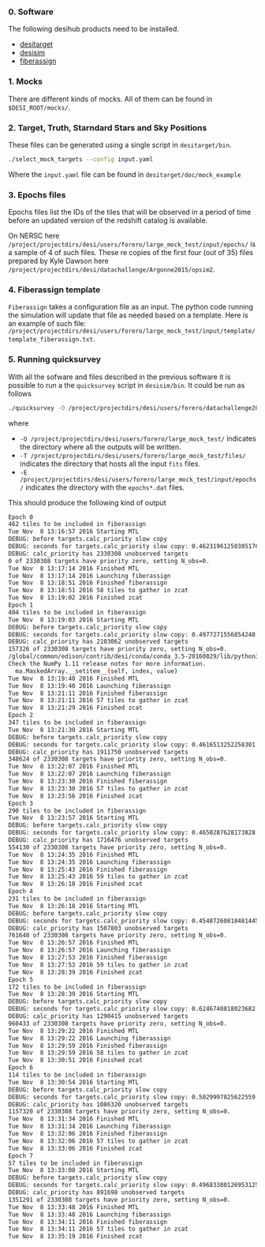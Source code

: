 ### 0. Software

The following desihub products need to be installed.

* [desitarget](https://github.com/desihub/desitarget)
* [desisim](https://github.com/desihub/desisim)
* [fiberassign](https://github.com/desihub/fiberassign)

### 1. Mocks

There are different kinds of mocks. All of them can be found in
`$DESI_ROOT/mocks/`.  


### 2. Target, Truth, Starndard Stars and Sky Positions

These files can be generated using a single script in `desitarget/bin`.

```bash
./select_mock_targets --config input.yaml
```
Where the `input.yaml` file can be found in `desitarget/doc/mock_example`

### 3. Epochs files

Epochs files list the IDs of the tiles that will be observed in a period of time before an updated version of the redshift catalog is available.

On NERSC here `/project/projectdirs/desi/users/forero/large_mock_test/input/epochs/` is a sample of 4 of such files. These re copies of the first four (out of 35) files prepared by Kyle Dawson here `/project/projectdirs/desi/datachallenge/Argonne2015/opsim2`.

### 4. Fiberassign template

`Fiberassign` takes a configuration file as an input. The python code running the simulation will update that file as needed based on a template. Here is an example of such file: `/project/projectdirs/desi/users/forero/large_mock_test/input/template/template_fiberassign.txt`.

### 5. Running quicksurvey

With all the sofware and files described in the previous software it is possible to run a the `quicksurvey` script in `desisim/bin`. It could be run as follows

```bash
./quicksurvey -O /project/projectdirs/desi/users/forero/datachallenge2017/test/ -T /project/projectdirs/desi/users/forero/datachallenge2017/test/input/ -f ~/fiberassign/bin/./fiberassign -E /project/projectdirs/desi/users/forero/datachallenge2017/test/input/epochs/ -t /project/projectdirs/desi/users/forero/datachallenge2017/test/input/template/template_fiberassign.txt -N 8
```
where 

* `-O /project/projectdirs/desi/users/forero/large_mock_test/` indicates the directory where all the outputs will be written.
* `-T /project/projectdirs/desi/users/forero/large_mock_test/files/` indicates the directory that hosts all the input `fits` files.
* `-E /project/projectdirs/desi/users/forero/large_mock_test/input/epochs/` indicates the directory with the `epochs*.dat` files.


This should produce the following kind of output

```bash
Epoch 0
462 tiles to be included in fiberassign
Tue Nov  8 13:16:57 2016 Starting MTL
DEBUG: before targets.calc_priority slow copy
DEBUG: seconds for targets.calc_priority slow copy: 0.46231961250305176
DEBUG: calc_priority has 2330308 unobserved targets
0 of 2330308 targets have priority zero, setting N_obs=0.
Tue Nov  8 13:17:14 2016 Finished MTL
Tue Nov  8 13:17:14 2016 Launching fiberassign
Tue Nov  8 13:18:51 2016 Finished fiberassign
Tue Nov  8 13:18:51 2016 58 tiles to gather in zcat
Tue Nov  8 13:19:02 2016 Finished zcat
Epoch 1
404 tiles to be included in fiberassign
Tue Nov  8 13:19:03 2016 Starting MTL
DEBUG: before targets.calc_priority slow copy
DEBUG: seconds for targets.calc_priority slow copy: 0.4977271556854248
DEBUG: calc_priority has 2103062 unobserved targets
157326 of 2330308 targets have priority zero, setting N_obs=0.
/global/common/edison/contrib/desi/conda/conda_3.5-20160829/lib/python3.5/site-packages/astropy/table/column.py:1095: MaskedArrayFutureWarning: setting an item on a masked array which has a shared mask will not copy the mask and also change the original mask array in the future.
Check the NumPy 1.11 release notes for more information.
  ma.MaskedArray.__setitem__(self, index, value)
Tue Nov  8 13:19:40 2016 Finished MTL
Tue Nov  8 13:19:40 2016 Launching fiberassign
Tue Nov  8 13:21:11 2016 Finished fiberassign
Tue Nov  8 13:21:11 2016 57 tiles to gather in zcat
Tue Nov  8 13:21:29 2016 Finished zcat
Epoch 2
347 tiles to be included in fiberassign
Tue Nov  8 13:21:30 2016 Starting MTL
DEBUG: before targets.calc_priority slow copy
DEBUG: seconds for targets.calc_priority slow copy: 0.4616513252258301
DEBUG: calc_priority has 1911750 unobserved targets
348624 of 2330308 targets have priority zero, setting N_obs=0.
Tue Nov  8 13:22:07 2016 Finished MTL
Tue Nov  8 13:22:07 2016 Launching fiberassign
Tue Nov  8 13:23:30 2016 Finished fiberassign
Tue Nov  8 13:23:30 2016 57 tiles to gather in zcat
Tue Nov  8 13:23:56 2016 Finished zcat
Epoch 3
290 tiles to be included in fiberassign
Tue Nov  8 13:23:57 2016 Starting MTL
DEBUG: before targets.calc_priority slow copy
DEBUG: seconds for targets.calc_priority slow copy: 0.4650287628173828
DEBUG: calc_priority has 1716476 unobserved targets
554130 of 2330308 targets have priority zero, setting N_obs=0.
Tue Nov  8 13:24:35 2016 Finished MTL
Tue Nov  8 13:24:35 2016 Launching fiberassign
Tue Nov  8 13:25:43 2016 Finished fiberassign
Tue Nov  8 13:25:43 2016 59 tiles to gather in zcat
Tue Nov  8 13:26:18 2016 Finished zcat
Epoch 4
231 tiles to be included in fiberassign
Tue Nov  8 13:26:18 2016 Starting MTL
DEBUG: before targets.calc_priority slow copy
DEBUG: seconds for targets.calc_priority slow copy: 0.45487260818481445
DEBUG: calc_priority has 1507803 unobserved targets
761648 of 2330308 targets have priority zero, setting N_obs=0.
Tue Nov  8 13:26:57 2016 Finished MTL
Tue Nov  8 13:26:57 2016 Launching fiberassign
Tue Nov  8 13:27:53 2016 Finished fiberassign
Tue Nov  8 13:27:53 2016 59 tiles to gather in zcat
Tue Nov  8 13:28:39 2016 Finished zcat
Epoch 5
172 tiles to be included in fiberassign
Tue Nov  8 13:28:39 2016 Starting MTL
DEBUG: before targets.calc_priority slow copy
DEBUG: seconds for targets.calc_priority slow copy: 0.6246740818023682
DEBUG: calc_priority has 1290415 unobserved targets
960433 of 2330308 targets have priority zero, setting N_obs=0.
Tue Nov  8 13:29:22 2016 Finished MTL
Tue Nov  8 13:29:22 2016 Launching fiberassign
Tue Nov  8 13:29:59 2016 Finished fiberassign
Tue Nov  8 13:29:59 2016 58 tiles to gather in zcat
Tue Nov  8 13:30:51 2016 Finished zcat
Epoch 6
114 tiles to be included in fiberassign
Tue Nov  8 13:30:54 2016 Starting MTL
DEBUG: before targets.calc_priority slow copy
DEBUG: seconds for targets.calc_priority slow copy: 0.5029997825622559
DEBUG: calc_priority has 1086320 unobserved targets
1157320 of 2330308 targets have priority zero, setting N_obs=0.
Tue Nov  8 13:31:34 2016 Finished MTL
Tue Nov  8 13:31:34 2016 Launching fiberassign
Tue Nov  8 13:32:06 2016 Finished fiberassign
Tue Nov  8 13:32:06 2016 57 tiles to gather in zcat
Tue Nov  8 13:33:06 2016 Finished zcat
Epoch 7
57 tiles to be included in fiberassign
Tue Nov  8 13:33:08 2016 Starting MTL
DEBUG: before targets.calc_priority slow copy
DEBUG: seconds for targets.calc_priority slow copy: 0.49683380126953125
DEBUG: calc_priority has 891698 unobserved targets
1351291 of 2330308 targets have priority zero, setting N_obs=0.
Tue Nov  8 13:33:48 2016 Finished MTL
Tue Nov  8 13:33:48 2016 Launching fiberassign
Tue Nov  8 13:34:11 2016 Finished fiberassign
Tue Nov  8 13:34:11 2016 57 tiles to gather in zcat
Tue Nov  8 13:35:19 2016 Finished zcat
```
